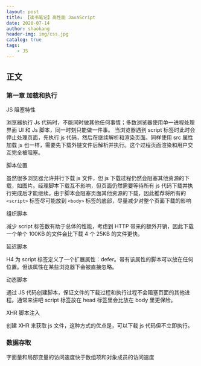 ```yaml
---
layout: post
title: 【读书笔记】高性能 JavaScript
date: 2020-07-14
author: shaokang
header-img: img/css.jpg
catalog: true
tags:
    - JS
---
```


## 正文

### 第一章 加载和执行

JS 阻塞特性

浏览器执行 Js 代码时，不能同时做其他任何事情；多数浏览器使用单一进程处理界面 UI 和 Js 脚本，同一时刻只能做一件事。
当浏览器遇到 script 标签时此时会停止处理页面，先执行 js 代码，然后在继续解析和渲染页面。同样使用 src 属性加载 js 也一样，需要先下载外链文件后解析并执行。这个过程页面渲染和用户交互完全被阻塞。

脚本位置

虽然很多浏览器允许并行下载 js 文件，但 js 下载过程仍然会阻塞其他资源的下载，如图片。经理脚本下载互不影响，但页面仍然需要等待所有 js 代码下载并执行完成后才能继续。由于脚本会阻塞页面其他资源的下载，因此推荐将所有的 `<script>` 标签尽可能放到 `<body>` 标签的底部，尽量减少对整个页面下载的影响

组织脚本

减少 script 标签数有助于总体的性能，考虑到 HTTP 带来的额外开销，因此下载一个单个 100KB 的文件会比下载 4 个 25KB 的文件更快。

延迟脚本

H4 为 script 标签定义了一个扩展属性：defer。带有该属性的脚本可以放在任何位置。但该属性在某些浏览器下会被直接忽略。

动态脚本

通过 JS 代码创建脚本，保证文件的下载过程和执行过程不会阻塞页面的其他进程。通常来讲吧 script 标签放在 head 标签里会比放在 body 里更保险。

XHR 脚本注入

创建 XHR 来获取 js 文件，这种方式的优点是，可以下载 js 代码但不立即执行。

### 数据存取

字面量和局部变量的访问速度快于数组项和对象成员的访问速度
